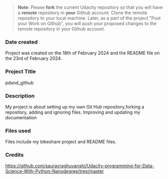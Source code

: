>**Note**: Please **fork** the current Udacity repository so that you will have a **remote** repository in **your** Github account. Clone the remote repository to your local machine. Later, as a part of the project "Post your Work on Github", you will push your proposed changes to the remote repository in your Github account.

### Date created
Project was created on the 18th of February 2024 and the README file on the 23rd of February 2024.

### Project Title
pdsnd_github

### Description
My project is about setting up my own Git Hub repository,forking a repository, adding and ignoring files. Improving and updating my documentation

### Files used
Files include my bikeshare project and README files.

### Credits
https://github.com/sauravraghuvanshi/Udacity-programming-for-Data-Science-With-Python-Nanodegree/tree/master

